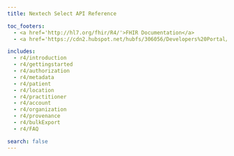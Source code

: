 ```yaml
---
title: Nextech Select API Reference

toc_footers:
  - <a href='http://hl7.org/fhir/R4/'>FHIR Documentation</a>
  - <a href='https://cdn2.hubspot.net/hubfs/306056/Developers%20Portal/Nextech%20API%20Terms%20and%20Conditions%20Agreement%20Document.pdf'>Terms of Use</a>

includes:
  - r4/introduction
  - r4/gettingstarted
  - r4/authorization
  - r4/metadata
  - r4/patient
  - r4/location
  - r4/practitioner
  - r4/account
  - r4/organization
  - r4/provenance
  - r4/bulkExport
  - r4/FAQ

search: false
---
```

